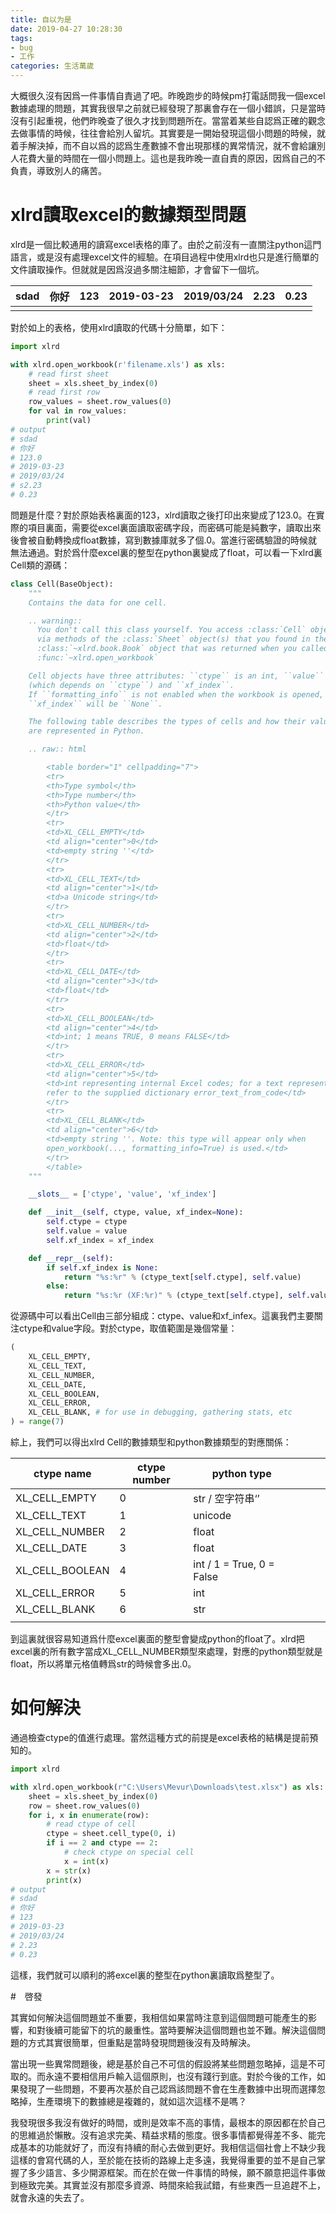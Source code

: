 ```yaml
---
title: 自以为是
date: 2019-04-27 10:28:30
tags: 
- bug
- 工作
categories: 生活萬歲
---
```


大概很久沒有因爲一件事情自責過了吧。昨晚跑步的時候pm打電話問我一個excel數據處理的問題，其實我很早之前就已經發現了那裏會存在一個小錯誤，只是當時沒有引起重視，他們昨晚查了很久才找到問題所在。當當着某些自認爲正確的觀念去做事情的時候，往往會給別人留坑。其實要是一開始發現這個小問題的時候，就着手解決掉，而不自以爲的認爲生產數據不會出現那樣的異常情況，就不會給讓別人花費大量的時間在一個小問題上。這也是我昨晚一直自責的原因，因爲自己的不負責，導致別人的痛苦。

# xlrd讀取excel的數據類型問題

xlrd是一個比較通用的讀寫excel表格的庫了。由於之前沒有一直關注python這門語言，或是沒有處理excel文件的經驗。在項目過程中使用xlrd也只是進行簡單的文件讀取操作。但就就是因爲沒過多關注細節，才會留下一個坑。

| sdad | 你好 | 123  | 2019-03-23 | 2019/03/24 | 2.23 | 0.23 |
| ---- | ---- | ---- | ---------- | ---------- | ---- | ---- |
|      |      |      |            |            |      |      |

對於如上的表格，使用xlrd讀取的代碼十分簡單，如下：

```python
import xlrd

with xlrd.open_workbook(r'filename.xls') as xls:
    # read first sheet
    sheet = xls.sheet_by_index(0)
    # read first row
    row_values = sheet.row_values(0)
    for val in row_values:
        print(val)
# output
# sdad
# 你好
# 123.0
# 2019-03-23
# 2019/03/24
# s2.23
# 0.23
```

問題是什麼？對於原始表格裏面的123，xlrd讀取之後打印出來變成了123.0。在實際的項目裏面，需要從excel裏面讀取密碼字段，而密碼可能是純數字，讀取出來後會被自動轉換成float數據，寫到數據庫就多了個.0。當進行密碼驗證的時候就無法通過。對於爲什麼excel裏的整型在python裏變成了float，可以看一下xlrd裏Cell類的源碼：

```python
class Cell(BaseObject):
    """
    Contains the data for one cell.

    .. warning::
      You don't call this class yourself. You access :class:`Cell` objects
      via methods of the :class:`Sheet` object(s) that you found in the
      :class:`~xlrd.book.Book` object that was returned when you called
      :func:`~xlrd.open_workbook`

    Cell objects have three attributes: ``ctype`` is an int, ``value``
    (which depends on ``ctype``) and ``xf_index``.
    If ``formatting_info`` is not enabled when the workbook is opened,
    ``xf_index`` will be ``None``.

    The following table describes the types of cells and how their values
    are represented in Python.

    .. raw:: html

        <table border="1" cellpadding="7">
        <tr>
        <th>Type symbol</th>
        <th>Type number</th>
        <th>Python value</th>
        </tr>
        <tr>
        <td>XL_CELL_EMPTY</td>
        <td align="center">0</td>
        <td>empty string ''</td>
        </tr>
        <tr>
        <td>XL_CELL_TEXT</td>
        <td align="center">1</td>
        <td>a Unicode string</td>
        </tr>
        <tr>
        <td>XL_CELL_NUMBER</td>
        <td align="center">2</td>
        <td>float</td>
        </tr>
        <tr>
        <td>XL_CELL_DATE</td>
        <td align="center">3</td>
        <td>float</td>
        </tr>
        <tr>
        <td>XL_CELL_BOOLEAN</td>
        <td align="center">4</td>
        <td>int; 1 means TRUE, 0 means FALSE</td>
        </tr>
        <tr>
        <td>XL_CELL_ERROR</td>
        <td align="center">5</td>
        <td>int representing internal Excel codes; for a text representation,
        refer to the supplied dictionary error_text_from_code</td>
        </tr>
        <tr>
        <td>XL_CELL_BLANK</td>
        <td align="center">6</td>
        <td>empty string ''. Note: this type will appear only when
        open_workbook(..., formatting_info=True) is used.</td>
        </tr>
        </table>
    """

    __slots__ = ['ctype', 'value', 'xf_index']

    def __init__(self, ctype, value, xf_index=None):
        self.ctype = ctype
        self.value = value
        self.xf_index = xf_index

    def __repr__(self):
        if self.xf_index is None:
            return "%s:%r" % (ctype_text[self.ctype], self.value)
        else:
            return "%s:%r (XF:%r)" % (ctype_text[self.ctype], self.value, self.xf_index)
```

從源碼中可以看出Cell由三部分組成：ctype、value和xf_infex。這裏我們主要關注ctype和value字段。對於ctype，取值範圍是幾個常量：

```python
(
    XL_CELL_EMPTY,
    XL_CELL_TEXT,
    XL_CELL_NUMBER,
    XL_CELL_DATE,
    XL_CELL_BOOLEAN,
    XL_CELL_ERROR,
    XL_CELL_BLANK, # for use in debugging, gathering stats, etc
) = range(7)
```

綜上，我們可以得出xlrd Cell的數據類型和python數據類型的對應關係：

| ctype name      | ctype number | python type               |      |      |      |
| --------------- | ------------ | ------------------------- | ---- | ---- | ---- |
| XL_CELL_EMPTY   | 0            | str / 空字符串‘’          |      |      |      |
| XL_CELL_TEXT    | 1            | unicode                   |      |      |      |
| XL_CELL_NUMBER  | 2            | float                     |      |      |      |
| XL_CELL_DATE    | 3            | float                     |      |      |      |
| XL_CELL_BOOLEAN | 4            | int / 1 = True, 0 = False |      |      |      |
| XL_CELL_ERROR   | 5            | int                       |      |      |      |
| XL_CELL_BLANK   | 6            | str                       |      |      |      |
|                 |              |                           |      |      |      |

到這裏就很容易知道爲什麼excel裏面的整型會變成python的float了。xlrd把excel裏的所有數字當成XL_CELL_NUMBER類型來處理，對應的python類型就是float，所以將單元格值轉爲str的時候會多出.0。

# 如何解決

通過檢查ctype的值進行處理。當然這種方式的前提是excel表格的結構是提前預知的。

```python
import xlrd

with xlrd.open_workbook(r"C:\Users\Mevur\Downloads\test.xlsx") as xls:
    sheet = xls.sheet_by_index(0)
    row = sheet.row_values(0)
    for i, x in enumerate(row):
        # read ctype of cell
        ctype = sheet.cell_type(0, i)
        if i == 2 and ctype == 2:
            # check ctype on special cell
            x = int(x)
        x = str(x)
        print(x)
# output
# sdad
# 你好
# 123
# 2019-03-23
# 2019/03/24
# 2.23
# 0.23
```

這樣，我們就可以順利的將excel裏的整型在python裏讀取爲整型了。

#　啓發

其實如何解決這個問題並不重要，我相信如果當時注意到這個問題可能產生的影響，和對後續可能留下的坑的嚴重性。當時要解決這個問題也並不難。解決這個問題的方式其實很簡單，但重點是當時發現問題後沒有及時解決。

當出現一些異常問題後，總是基於自己不可信的假設將某些問題忽略掉，這是不可取的。而永遠不要相信用戶輸入這個原則，也沒有踐行到底。對於今後的工作，如果發現了一些問題，不要再次基於自己認爲該問題不會在生產數據中出現而選擇忽略掉，生產環境下的數據總是複雜的，就如這次這樣不是嗎？

我發現很多我沒有做好的時間，或則是效率不高的事情，最根本的原因都在於自己的思維過於懶散。沒有追求完美、精益求精的態度。很多事情都覺得差不多、能完成基本的功能就好了，而沒有持續的耐心去做到更好。我相信這個社會上不缺少我這樣的會寫代碼的人，至於能在技術的路線上走多遠，我覺得重要的並不是自己掌握了多少語言、多少開源框架。而在於在做一件事情的時候，願不願意把這件事做到極致完美。其實並沒有那麼多資源、時間來給我試錯，有些東西一旦追趕不上，就會永遠的失去了。